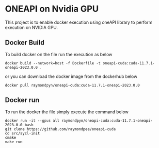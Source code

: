 # ONEAPI on Nvidia GPU 
This project is to enable docker execution using oneAPI library to perform execution on NVIDIA GPU.

## Docker Build
To build docker on the file run the execution as below
```
docker build --network=host -f Dockerfile -t oneapi-cuda:cuda-11.7.1-oneapi-2023.0.0 . 
```

or you can download the docker image from the dockerhub below
```
docker pull raymondpyn/oneapi-cuda:cuda-11.7.1-oneapi-2023.0.0
```

## Docker run 
To run the docker the file simply execute the command below
```
docker run -it --gpus all raymondpyn/oneapi-cuda:cuda-11.7.1-oneapi-2023.0.0 bash
git clone https://github.com/raymondpee/oneapi-cuda
cd src/sycl-init
cmake
make run
```

